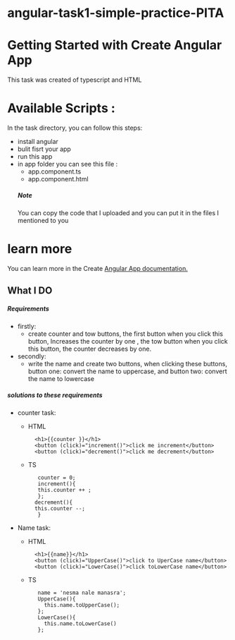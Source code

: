 # angular-task1-simple-practice-PITA
# Getting Started with Create Angular App
This task was created of typescript and HTML

# Available Scripts :
In the task directory, you can follow this steps:
- install angular 
- bulit fisrt your app 
- run this app 
- in app folder you can see this file : 
  - app.component.ts
  - app.component.html
  ##### Note
  You can copy the code that I uploaded and you can put it in the files I mentioned to you

# learn more 
You can learn more in the Create [Angular App documentation.](https://angular.io/cli)

## What I DO
##### Requirements
- firstly: 
  - create counter and tow buttons, the first button when you click this button, Increases the counter by one , the tow button when you click this button, the counter decreases by one.
- secondly:   
  - write the name and create two buttons, when clicking these buttons, button one: convert the name to uppercase, and  button two: convert the name to lowercase

##### solutions to these requirements
 - counter task: 
   - HTML
           
           <h1>{{counter }}</h1>
           <button (click)="increment()">click me increment</button>
           <button (click)="decrement()">click me decrement</button>   
           
   - TS
            
            counter = 0;
            increment(){
            this.counter ++ ;
            };
           decrement(){
           this.counter --;
            }
            
            
            
- Name  task: 
   - HTML
         
           <h1>{{name}}</h1>
           <button (click)="UpperCase()">click to UperCase name</button>
           <button (click)="LowerCase()">click toLowerCase name</button>
           
   - TS
            
            name = 'nesma nale manasra';
            UpperCase(){
              this.name.toUpperCase();
            };
            LowerCase(){
              this.name.toLowerCase()
            };

